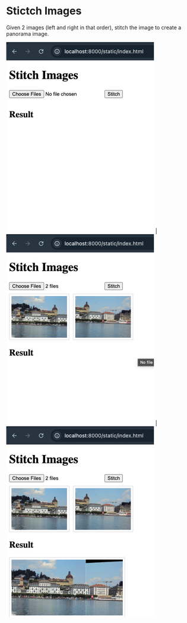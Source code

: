 # Stictch Images

Given 2 images (left and right in that order), stitch the image to create a panorama image.

![Initial State](https://github.com/varun-suresh/imagestitch/blob/main/images/screenshots/1.png) | ![Upload Images](https://github.com/varun-suresh/imagestitch/blob/main/images/screenshots/2.png) | ![Result](https://github.com/varun-suresh/imagestitch/blob/main/images/screenshots/3.png)
